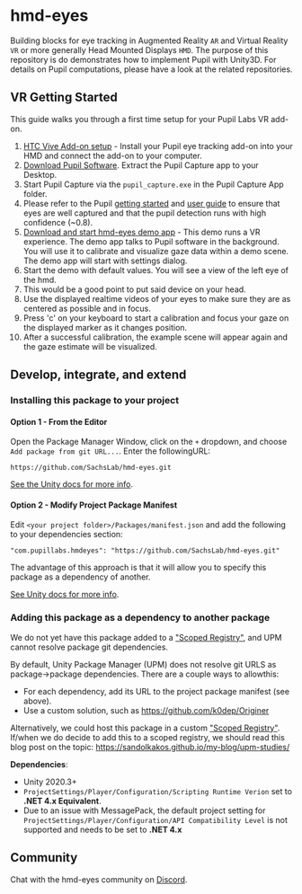 hmd-eyes
========

Building blocks for eye tracking in Augmented Reality `AR` and Virtual Reality `VR` or more generally Head Mounted Displays `HMD`. The purpose of this repository is do demonstrates how to implement Pupil with Unity3D. For details on Pupil computations, please have a look at the related repositories.

## VR Getting Started

This guide walks you through a first time setup for your Pupil Labs VR add-on.

1. [HTC Vive Add-on setup](https://docs.pupil-labs.com/vr-ar/htc-vive/#install-the-vive-add-on) - Install your Pupil eye tracking add-on into your HMD and connect the add-on to your computer. 
2. [Download Pupil Software](https://github.com/pupil-labs/pupil/releases/latest). Extract the Pupil Capture app to your Desktop.
3. Start Pupil Capture via the `pupil_capture.exe` in the Pupil Capture App folder.
4. Please refer to the Pupil [getting started](https://docs.pupil-labs.com/core/#_2-launch-pupil-capture) and [user guide](https://docs.pupil-labs.com/core/software/pupil-capture/#pupil-detection) to ensure that eyes are well captured and that the pupil detection runs with high confidence (~0.8).
5. [Download and start hmd-eyes demo app](https://github.com/pupil-labs/hmd-eyes/releases/latest) - This demo runs a VR experience. The demo app talks to Pupil software in  the background. You will use it to calibrate and visualize gaze data within a demo scene. The demo app will start with settings dialog. 
6. Start the demo with default values. You will see a view of the left eye of the hmd.
7. This would be a good point to put said device on your head.
8. Use the displayed realtime videos of your eyes to make sure they are as centered as possible and in focus.
9. Press 'c' on your keyboard to start a calibration and focus your gaze on the displayed marker as it changes position.
10. After a successful calibration, the example scene will appear again and the gaze estimate will be visualized.

## Develop, integrate, and extend

### Installing this package to your project

#### Option 1 - From the Editor

Open the Package Manager Window, click on the `+` dropdown, and choose `Add package from git URL...`. Enter the followingURL: 

`https://github.com/SachsLab/hmd-eyes.git`

[See the Unity docs for more info](https://docs.unity3d.com/Manual/upm-ui-giturl.html).

#### Option 2 - Modify Project Package Manifest

Edit `<your project folder>/Packages/manifest.json` and add the following to your dependencies section:

`"com.pupillabs.hmdeyes": "https://github.com/SachsLab/hmd-eyes.git"`

The advantage of this approach is that it will allow you to specify this package as a dependency of another.

[See Unity docs for more info](https://docs.unity3d.com/2020.3/Documentation/Manual/upm-git.html).

### Adding this package as a dependency to another package

We do not yet have this package added to a ["Scoped Registry"](https://docs.unity3d.com/Manual/upm-scoped.html), and UPM cannot resolve package git dependencies.

By default, Unity Package Manager (UPM) does not resolve git URLS as package->package dependencies. There are a couple ways to allowthis:

* For each dependency, add its URL to the project package manifest (see above).
* Use a custom solution, such as https://github.com/k0dep/Originer

Alternatively, we could host this package in a custom ["Scoped Registry"](https://docs.unity3d.com/Manual/upm-scoped.html). If/when we do decide to add this to a scoped registry, we should read this blog post on the topic: https://sandolkakos.github.io/my-blog/upm-studies/

**Dependencies**: 

* Unity 2020.3+
* `ProjectSettings/Player/Configuration/Scripting Runtime Verion` set to **.NET 4.x Equivalent**.
* Due to an issue with MessagePack, the default project setting for `ProjectSettings/Player/Configuration/API Compatibility Level` is not supported and needs to be set to **.NET 4.x**

## Community

Chat with the hmd-eyes community on [Discord](https://discord.gg/pwd3Bgw).
